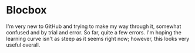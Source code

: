 # Blocbox
I'm very new to GitHub and trying to make my way through it, somewhat confused and by trial and error.
So far, quite a few errors. 
I'm hoping the learning curve isn't as steep as it seems right now; however, this looks very useful overall. 
